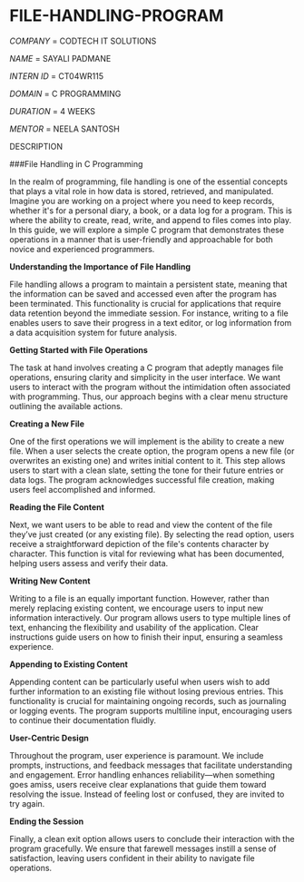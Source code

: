 # FILE-HANDLING-PROGRAM

*COMPANY* = CODTECH IT SOLUTIONS 

*NAME* = SAYALI PADMANE

*INTERN ID* = CT04WR115

*DOMAIN* = C PROGRAMMING

*DURATION* = 4 WEEKS

*MENTOR* = NEELA SANTOSH


DESCRIPTION

###File Handling in C Programming

In the realm of programming, file handling is one of the essential concepts that plays a vital role in how data is stored, retrieved, and manipulated. Imagine you are working on a project where you need to keep records, whether it's for a personal diary, a book, or a data log for a program. This is where the ability to create, read, write, and append to files comes into play. In this guide, we will explore a simple C program that demonstrates these operations in a manner that is user-friendly and approachable for both novice and experienced programmers.

**Understanding the Importance of File Handling**

File handling allows a program to maintain a persistent state, meaning that the information can be saved and accessed even after the program has been terminated. This functionality is crucial for applications that require data retention beyond the immediate session. For instance, writing to a file enables users to save their progress in a text editor, or log information from a data acquisition system for future analysis.

**Getting Started with File Operations**

The task at hand involves creating a C program that adeptly manages file operations, ensuring clarity and simplicity in the user interface. We want users to interact with the program without the intimidation often associated with programming. Thus, our approach begins with a clear menu structure outlining the available actions.

**Creating a New File**

One of the first operations we will implement is the ability to create a new file. When a user selects the create option, the program opens a new file (or overwrites an existing one) and writes initial content to it. This step allows users to start with a clean slate, setting the tone for their future entries or data logs. The program acknowledges successful file creation, making users feel accomplished and informed.

**Reading the File Content**

Next, we want users to be able to read and view the content of the file they’ve just created (or any existing file). By selecting the read option, users receive a straightforward depiction of the file's contents character by character. This function is vital for reviewing what has been documented, helping users assess and verify their data.

**Writing New Content**

Writing to a file is an equally important function. However, rather than merely replacing existing content, we encourage users to input new information interactively. Our program allows users to type multiple lines of text, enhancing the flexibility and usability of the application. Clear instructions guide users on how to finish their input, ensuring a seamless experience.

**Appending to Existing Content**

Appending content can be particularly useful when users wish to add further information to an existing file without losing previous entries. This functionality is crucial for maintaining ongoing records, such as journaling or logging events. The program supports multiline input, encouraging users to continue their documentation fluidly.

**User-Centric Design**

Throughout the program, user experience is paramount. We include prompts, instructions, and feedback messages that facilitate understanding and engagement. Error handling enhances reliability—when something goes amiss, users receive clear explanations that guide them toward resolving the issue. Instead of feeling lost or confused, they are invited to try again.

**Ending the Session**

Finally, a clean exit option allows users to conclude their interaction with the program gracefully. We ensure that farewell messages instill a sense of satisfaction, leaving users confident in their ability to navigate file operations.

